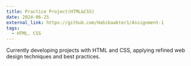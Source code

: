 ```yaml
---
title: Practice Project(HTML&CSS)
date: 2024-06-25
external_link: https://github.com/Habibaakter1/Assignment-1
tags:
  - HTML, CSS
---
```


Currently developing projects with HTML and CSS, applying refined web design techniques and best practices.

<!--more-->
